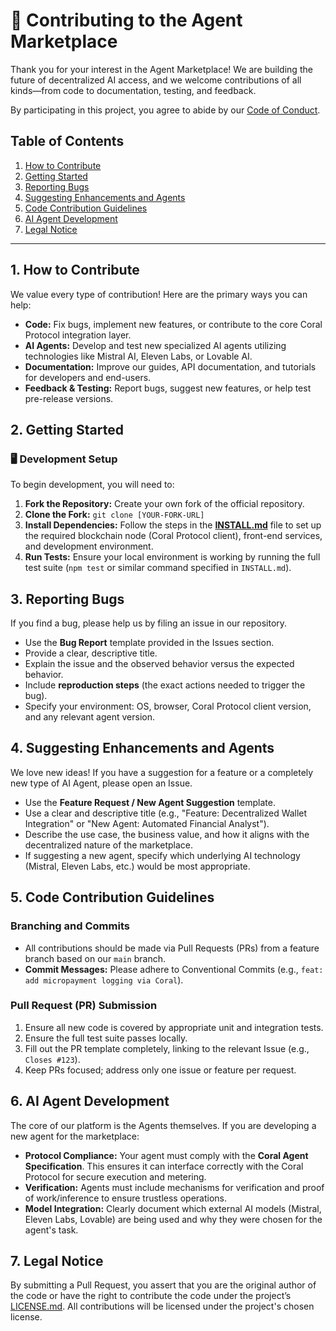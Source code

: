# 🤝 Contributing to the Agent Marketplace

Thank you for your interest in the Agent Marketplace! We are building the future of decentralized AI access, and we welcome contributions of all kinds—from code to documentation, testing, and feedback.

By participating in this project, you agree to abide by our [Code of Conduct](CODE_OF_CONDUCT.md).

## Table of Contents

1.  [How to Contribute](#how-to-contribute)
2.  [Getting Started](#getting-started)
3.  [Reporting Bugs](#reporting-bugs)
4.  [Suggesting Enhancements and Agents](#suggesting-enhancements-and-agents)
5.  [Code Contribution Guidelines](#code-contribution-guidelines)
6.  [AI Agent Development](#ai-agent-development)
7.  [Legal Notice](#legal-notice)

---

## 1. How to Contribute

We value every type of contribution! Here are the primary ways you can help:

* **Code:** Fix bugs, implement new features, or contribute to the core Coral Protocol integration layer.
* **AI Agents:** Develop and test new specialized AI agents utilizing technologies like Mistral AI, Eleven Labs, or Lovable AI.
* **Documentation:** Improve our guides, API documentation, and tutorials for developers and end-users.
* **Feedback & Testing:** Report bugs, suggest new features, or help test pre-release versions.

## 2. Getting Started

### 🖥️ Development Setup

To begin development, you will need to:

1.  **Fork the Repository:** Create your own fork of the official repository.
2.  **Clone the Fork:** `git clone [YOUR-FORK-URL]`
3.  **Install Dependencies:** Follow the steps in the **[INSTALL.md](INSTALL.md)** file to set up the required blockchain node (Coral Protocol client), front-end services, and development environment.
4.  **Run Tests:** Ensure your local environment is working by running the full test suite (`npm test` or similar command specified in `INSTALL.md`).

## 3. Reporting Bugs

If you find a bug, please help us by filing an issue in our repository.

* Use the **Bug Report** template provided in the Issues section.
* Provide a clear, descriptive title.
* Explain the issue and the observed behavior versus the expected behavior.
* Include **reproduction steps** (the exact actions needed to trigger the bug).
* Specify your environment: OS, browser, Coral Protocol client version, and any relevant agent version.

## 4. Suggesting Enhancements and Agents

We love new ideas! If you have a suggestion for a feature or a completely new type of AI Agent, please open an Issue.

* Use the **Feature Request / New Agent Suggestion** template.
* Use a clear and descriptive title (e.g., "Feature: Decentralized Wallet Integration" or "New Agent: Automated Financial Analyst").
* Describe the use case, the business value, and how it aligns with the decentralized nature of the marketplace.
* If suggesting a new agent, specify which underlying AI technology (Mistral, Eleven Labs, etc.) would be most appropriate.

## 5. Code Contribution Guidelines

### Branching and Commits

* All contributions should be made via Pull Requests (PRs) from a feature branch based on our `main` branch.
* **Commit Messages:** Please adhere to Conventional Commits (e.g., `feat: add micropayment logging via Coral`).

### Pull Request (PR) Submission

1.  Ensure all new code is covered by appropriate unit and integration tests.
2.  Ensure the full test suite passes locally.
3.  Fill out the PR template completely, linking to the relevant Issue (e.g., `Closes #123`).
4.  Keep PRs focused; address only one issue or feature per request.

## 6. AI Agent Development

The core of our platform is the Agents themselves. If you are developing a new agent for the marketplace:

* **Protocol Compliance:** Your agent must comply with the **Coral Agent Specification**. This ensures it can interface correctly with the Coral Protocol for secure execution and metering.
* **Verification:** Agents must include mechanisms for verification and proof of work/inference to ensure trustless operations.
* **Model Integration:** Clearly document which external AI models (Mistral, Eleven Labs, Lovable) are being used and why they were chosen for the agent's task.

## 7. Legal Notice

By submitting a Pull Request, you assert that you are the original author of the code or have the right to contribute the code under the project’s [LICENSE.md](https://github.com/SaifRasool92/AI_Agent_Hack?tab=MIT-1-ov-file). All contributions will be licensed under the project's chosen license.
